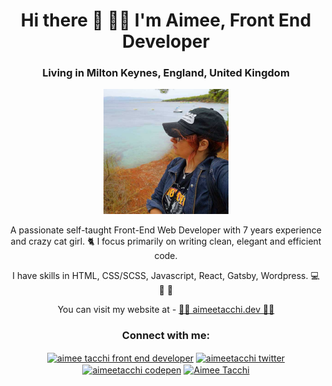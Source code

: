 <h1 align="center"> Hi there 👋  👩‍💻  I'm Aimee, Front End Developer</h1>
<h3 align="center">Living in Milton Keynes, England, United Kingdom</h3>
<p align="center">
<img src="https://github.com/aimeetacchi/aimeetacchi-gatsby-v1/blob/master/src/data/images/aimee001.jpg" width="200" height="200">
</p>
<p align="center">A passionate self-taught Front-End Web Developer with 7 years experience and crazy cat girl. 🐈‍ I focus primarily on writing clean, elegant and efficient code.</p>
<p align="center">I have skills in HTML, CSS/SCSS, Javascript, React, Gatsby, Wordpress. 💻 💙 💜
<p align="center"> You can visit my website at - <a href="https://aimeetacchi.dev">  👩‍💻  aimeetacchi.dev   👩‍💻   </a>


<h3 align="center">Connect with me:</h3>

<p align="center">
<a href="https://aimeetacchi.dev" target="blank"><img align="center" src="https://cdn.jsdelivr.net/npm/simple-icons@3.0.1/icons/visualstudiocode.svg" alt="aimee tacchi front end developer" height="30" width="40" /></a>
<a href="https://twitter.com/aimeetacchi" target="blank"><img align="center" src="https://cdn.jsdelivr.net/npm/simple-icons@3.0.1/icons/twitter.svg" alt="aimeetacchi twitter" height="30" width="40" /></a>
 <a href="https://codepen.io/aimeetacchi/" target="blank"><img align="center" src="https://cdn.jsdelivr.net/npm/simple-icons@3.0.1/icons/codepen.svg" alt="aimeetacchi codepen" height="30" width="30" /></a>
<a href="https://www.linkedin.com/in/aimeetacchi" target="blank"><img align="center" src="https://cdn.jsdelivr.net/npm/simple-icons@3.0.1/icons/linkedin.svg" alt="Aimee Tacchi" height="30" width="40" /></a>

</p>


<!--
**aimeetacchi/aimeetacchi** is a ✨ _special_ ✨ repository because its `README.md` (this file) appears on your GitHub profile.

Here are some ideas to get you started:

- 🔭 I’m currently working on ...
- 🌱 I’m currently learning ...
- 👯 I’m looking to collaborate on ...
- 🤔 I’m looking for help with ...
- 💬 Ask me about ...
- 📫 How to reach me: ...
- 😄 Pronouns: ...
- ⚡ Fun fact: ...
-->

